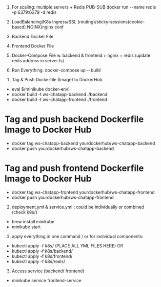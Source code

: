 1. For scaling: multiple servers + Redis PUB-SUB
docker run --name redis -p 6379:6379 -d redis 

2. LoadBalancing/K8s Ingress/SSL (routing)/sticky-sessions(cookie-based) NGINX/nginx.conf

3. Backend Docker File
4. Frontend Docker File
5. Docker-Compose File w. backend & frontend + nginx + redis (update redis address in server.ts) 

6. Run Everything: docker-compose up --build

<!-- k8s deployment -->
1. Tag & Push Dockerfile (Image) to DockerHub
<!-- Minikube : you can load images directly without pushing. -->
<!-- Alternatively, if you want to skip DockerHub and load directly into Minikube: -->
<!-- image is built inside the Minikube VM/container without needing to push to Docker Hub- -->
- eval $(minikube docker-env)
- docker build -t ws-chatapp-backend ./backend
- docker build -t ws-chatapp-frontend ./frontend

# Tag and push backend Dockerfile Image to Docker Hub 
- docker tag ws-chatapp-backend yourdockerhub/ws-chatapp-backend
- docker push yourdockerhub/ws-chatapp-backend

# Tag and push frontend Dockerfile Image to Docker Hub
- docker tag ws-chatapp-frontend yourdockerhub/ws-chatapp-frontend
- docker push yourdockerhub/ws-chatapp-frontend

<!-- could be on base folder directly -->
2. deployment.yml & service.yml : could be individually or combined (check k8s/)

<!-- start minikube k8s-cluster first -->
- brew install minikube
- minikube start

3. apply everything in one command / or for individual components:
- kubectl apply -f k8s/ (PLACE ALL YML FILES HERE)
OR
- kubectl apply -f k8s/backend/
- kubectl apply -f k8s/frontend/
- kubectl apply -f k8s/redis/

3. Access service (backend/ frontend)
- minikube service frontend-service


